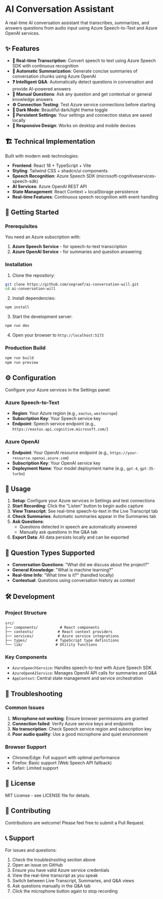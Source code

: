 # AI Conversation Assistant

A real-time AI conversation assistant that transcribes, summarizes, and answers questions from audio input using Azure Speech-to-Text and Azure OpenAI services.

## ✨ Features

- **🎤 Real-time Transcription**: Convert speech to text using Azure Speech SDK with continuous recognition
- **📝 Automatic Summarization**: Generate concise summaries of conversation chunks using Azure OpenAI
- **❓ Intelligent Q&A**: Automatically detect questions in conversation and provide AI-powered answers
- **💬 Manual Questions**: Ask any question and get contextual or general knowledge answers
- **⚙️ Connection Testing**: Test Azure service connections before starting
- **🌙 Dark Mode**: Beautiful dark/light theme toggle
- **💾 Persistent Settings**: Your settings and connection status are saved locally
- **📱 Responsive Design**: Works on desktop and mobile devices

## 🏗️ Technical Implementation

Built with modern web technologies:

- **Frontend**: React 18 + TypeScript + Vite
- **Styling**: Tailwind CSS + shadcn/ui components
- **Speech Recognition**: Azure Speech SDK (microsoft-cognitiveservices-speech-sdk)
- **AI Services**: Azure OpenAI REST API
- **State Management**: React Context + localStorage persistence
- **Real-time Features**: Continuous speech recognition with event handling

## 🚀 Getting Started

### Prerequisites

You need an Azure subscription with:
1. **Azure Speech Service** - for speech-to-text transcription
2. **Azure OpenAI Service** - for summaries and question answering

### Installation

1. Clone the repository:
```bash
git clone https://github.com/segraef/ai-conversation-will.git
cd ai-conversation-will
```

2. Install dependencies:
```bash
npm install
```

3. Start the development server:
```bash
npm run dev
```

4. Open your browser to `http://localhost:5173`

### Production Build

```bash
npm run build
npm run preview
```

## ⚙️ Configuration

Configure your Azure services in the Settings panel:

### Azure Speech-to-Text
- **Region**: Your Azure region (e.g., `eastus`, `westeurope`)
- **Subscription Key**: Your Speech service key
- **Endpoint**: Speech service endpoint (e.g., `https://eastus.api.cognitive.microsoft.com/`)

### Azure OpenAI
- **Endpoint**: Your OpenAI resource endpoint (e.g., `https://your-resource.openai.azure.com`)
- **Subscription Key**: Your OpenAI service key  
- **Deployment Name**: Your model deployment name (e.g., `gpt-4`, `gpt-35-turbo`)

## 📖 Usage

1. **Setup**: Configure your Azure services in Settings and test connections
2. **Start Recording**: Click the "Listen" button to begin audio capture
3. **View Transcript**: See real-time speech-to-text in the Live Transcript tab
4. **Check Summaries**: Automatic summaries appear in the Summaries tab
5. **Ask Questions**: 
   - Questions detected in speech are automatically answered
   - Manually ask questions in the Q&A tab
6. **Export Data**: All data persists locally and can be exported

## 🎯 Question Types Supported

- **Conversation Questions**: "What did we discuss about the project?"
- **General Knowledge**: "What is machine learning?"
- **Real-time Info**: "What time is it?" (handled locally)
- **Contextual**: Questions using conversation history as context

## 🛠️ Development

### Project Structure
```
src/
├── components/          # React components
├── contexts/           # React context providers
├── services/           # Azure service integrations
├── types/             # TypeScript type definitions
└── lib/               # Utility functions
```

### Key Components
- `AzureSpeechService`: Handles speech-to-text with Azure Speech SDK
- `AzureOpenAIService`: Manages OpenAI API calls for summaries and Q&A
- `AppContext`: Central state management and service orchestration

## 🔧 Troubleshooting

### Common Issues

1. **Microphone not working**: Ensure browser permissions are granted
2. **Connection failed**: Verify Azure service keys and endpoints
3. **No transcription**: Check Speech service region and subscription key
4. **Poor audio quality**: Use a good microphone and quiet environment

### Browser Support

- Chrome/Edge: Full support with optimal performance
- Firefox: Basic support (Web Speech API fallback)
- Safari: Limited support

## 📄 License

MIT License - see LICENSE file for details.

## 🤝 Contributing

Contributions are welcome! Please feel free to submit a Pull Request.

## 📞 Support

For issues and questions:
1. Check the troubleshooting section above
2. Open an issue on GitHub
3. Ensure you have valid Azure service credentials
3. View the real-time transcript as you speak
4. Switch between Live Transcript, Summaries, and Q&A views
5. Ask questions manually in the Q&A tab
6. Click the microphone button again to stop recording
